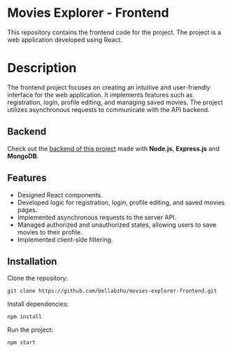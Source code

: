 # Movies Explorer - Frontend
This repository contains the frontend code for the project. The project is a web application developed using React.

# Description
The frontend project focuses on creating an intuitive and user-friendly interface for the web application. It implements features such as registration, login, profile editing, and managing saved movies. The project utilizes asynchronous requests to communicate with the API backend.

## Backend
Check out the [backend of this project](https://github.com/bellabzhu/movies-explorer-api) made with **Node.js**, **Express.js** and **MongoDB**.

## Features
* Designed React components.
* Developed logic for registration, login, profile editing, and saved movies pages.
* Implemented asynchronous requests to the server API.
* Managed authorized and unauthorized states, allowing users to save movies to their profile.
* Implemented client-side filtering.

## Installation
Clone the repository: 

```
git clone https://github.com/bellabzhu/movies-explorer-frontend.git
```
Install dependencies: 
```
npm install
```
Run the project: 
```
npm start
```
